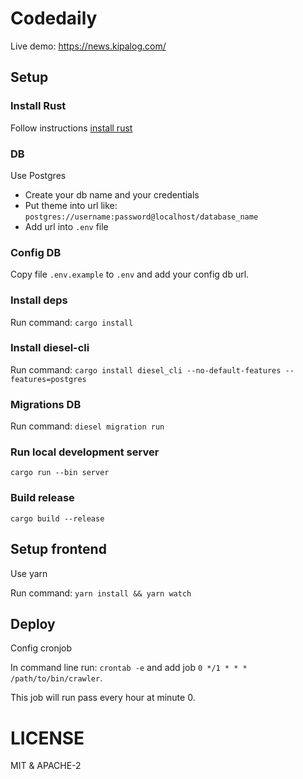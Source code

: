 # Codedaily 

Live demo: https://news.kipalog.com/

## Setup

### Install Rust

Follow instructions [install rust](https://www.rust-lang.org/en-US/install.html)

### DB

Use Postgres
 - Create your db name and your credentials
 - Put theme into url like: `postgres://username:password@localhost/database_name`
 - Add url into `.env` file

### Config DB

Copy file `.env.example` to `.env` and add your config db url.

### Install deps

Run command: `cargo install`

### Install diesel-cli

Run command: `cargo install diesel_cli --no-default-features --features=postgres`

### Migrations DB

Run command: `diesel migration run`

### Run local development server

`cargo run --bin server`

### Build release

`cargo build --release`

## Setup frontend

Use yarn

Run command: `yarn install && yarn watch`

## Deploy

Config cronjob

In command line run: `crontab -e` and add job `0 */1 * * * /path/to/bin/crawler`.

This job will run pass every hour at minute 0.


# LICENSE

MIT & APACHE-2


